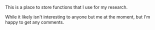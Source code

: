 This is a place to store functions that I use for my research.

While it likely isn't interesting to anyone but me at the moment, but I'm happy to get any comments. 